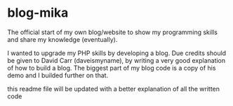 # blog-mika
The official start of my own blog/website to show my programming skills and share my knowledge (eventually).

I wanted to upgrade my PHP skills by developing a blog.
Due credits should be given to David Carr (daveismyname), by writing a very good explanation of how to build a blog.
The biggest part of my blog code is a copy of his demo and I builded further on that.

this readme file will be updated with a better explanation of all the written code
